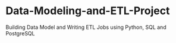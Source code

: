 # Data-Modeling-and-ETL-Project
Building Data Model and Writing ETL Jobs using Python, SQL and PostgreSQL
